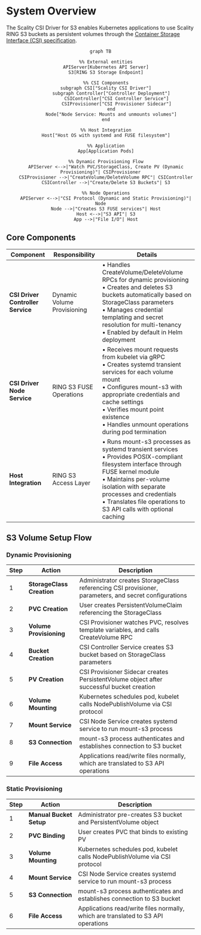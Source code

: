 # System Overview

The Scality CSI Driver for S3 enables Kubernetes applications to use Scality RING S3 buckets as persistent volumes through the [Container Storage Interface (CSI) specification](https://github.com/container-storage-interface/spec/blob/master/spec.md).

<div align="center">

```mermaid
graph TB

    %% External entities
    APIServer[Kubernetes API Server]
    S3[RING S3 Storage Endpoint]

    %% CSI Components
    subgraph CSI["Scality CSI Driver"]
        subgraph Controller["Controller Deployment"]
            CSIController["CSI Controller Service"]
            CSIProvisioner["CSI Provisioner Sidecar"]
        end
        Node["Node Service: Mounts and unmounts volumes"]
    end

    %% Host Integration
    Host["Host OS with systemd and FUSE filesystem"]

    %% Application
    App[Application Pods]

    %% Dynamic Provisioning Flow
    APIServer <-->|"Watch PVC/StorageClass, Create PV (Dynamic Provisioning)"| CSIProvisioner
    CSIProvisioner -->|"CreateVolume/DeleteVolume RPC"| CSIController
    CSIController -->|"Create/Delete S3 Buckets"| S3

    %% Node Operations
    APIServer <-->|"CSI Protocol (Dynamic and Static Provisioning)"| Node
    Node -->|"Creates S3 FUSE services"| Host
    Host <-->|"S3 API"| S3
    App -->|"File I/O"| Host

```

</div>

## Core Components

| Component | Responsibility | Details |
|-----------|----------------|---------|
| **CSI Driver Controller Service** | Dynamic Volume Provisioning | • Handles CreateVolume/DeleteVolume RPCs for dynamic provisioning<br>• Creates and deletes S3 buckets automatically based on StorageClass parameters<br>• Manages credential templating and secret resolution for multi-tenancy<br>• Enabled by default in Helm deployment |
| **CSI Driver Node Service** | RING S3 FUSE Operations | • Receives mount requests from kubelet via gRPC<br>• Creates systemd transient services for each volume mount<br>• Configures mount-s3 with appropriate credentials and cache settings<br>• Verifies mount point existence<br>• Handles unmount operations during pod termination |
| **Host Integration** | RING S3 Access Layer | • Runs mount-s3 processes as systemd transient services<br>• Provides POSIX-compliant filesystem interface through FUSE kernel module<br>• Maintains per-volume isolation with separate processes and credentials<br>• Translates file operations to S3 API calls with optional caching |

## S3 Volume Setup Flow

### Dynamic Provisioning

| Step | Action | Description |
|------|--------|-------------|
| 1 | **StorageClass Creation** | Administrator creates StorageClass referencing CSI provisioner, parameters, and secret configurations |
| 2 | **PVC Creation** | User creates PersistentVolumeClaim referencing the StorageClass |
| 3 | **Volume Provisioning** | CSI Provisioner watches PVC, resolves template variables, and calls CreateVolume RPC |
| 4 | **Bucket Creation** | CSI Controller Service creates S3 bucket based on StorageClass parameters |
| 5 | **PV Creation** | CSI Provisioner Sidecar creates PersistentVolume object after successful bucket creation |
| 6 | **Volume Mounting** | Kubernetes schedules pod, kubelet calls NodePublishVolume via CSI protocol |
| 7 | **Mount Service** | CSI Node Service creates systemd service to run mount-s3 process |
| 8 | **S3 Connection** | mount-s3 process authenticates and establishes connection to S3 bucket |
| 9 | **File Access** | Applications read/write files normally, which are translated to S3 API operations |

### Static Provisioning

| Step | Action | Description |
|------|--------|-------------|
| 1 | **Manual Bucket Setup** | Administrator pre-creates S3 bucket and PersistentVolume object |
| 2 | **PVC Binding** | User creates PVC that binds to existing PV |
| 3 | **Volume Mounting** | Kubernetes schedules pod, kubelet calls NodePublishVolume via CSI protocol |
| 4 | **Mount Service** | CSI Node Service creates systemd service to run mount-s3 process |
| 5 | **S3 Connection** | mount-s3 process authenticates and establishes connection to S3 bucket |
| 6 | **File Access** | Applications read/write files normally, which are translated to S3 API operations |
